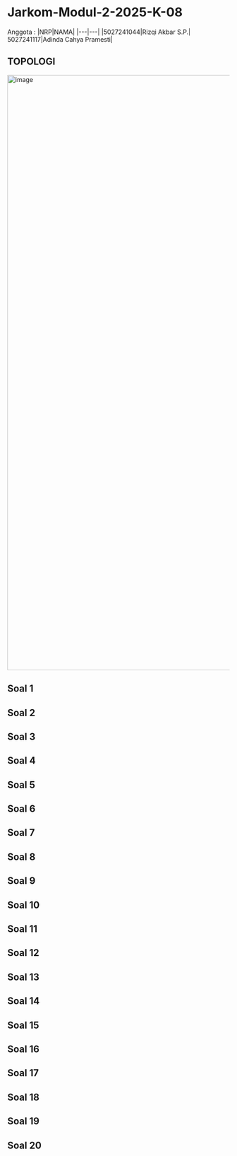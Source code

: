 # Jarkom-Modul-2-2025-K-08

Anggota :
|NRP|NAMA|
|---|---|
|5027241044|Rizqi Akbar S.P.|
5027241117|Adinda Cahya Pramesti|

## TOPOLOGI
<img width="1496" height="1347" alt="image" src="https://github.com/user-attachments/assets/5863c987-866c-4bcd-bbfd-c41e58ca640f" />

## Soal 1

## Soal 2

## Soal 3

## Soal 4

## Soal 5

## Soal 6

## Soal 7

## Soal 8

## Soal 9

## Soal 10

## Soal 11

## Soal 12

## Soal 13

## Soal 14

## Soal 15

## Soal 16

## Soal 17

## Soal 18

## Soal 19

## Soal 20
